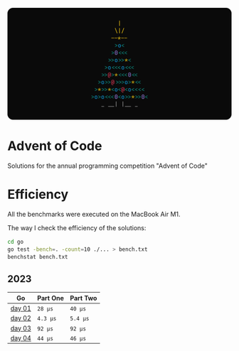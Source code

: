![logo](./assets/logo.png)

# Advent of Code

Solutions for the annual programming competition "Advent of Code"

# Efficiency

All the benchmarks were executed on the MacBook Air M1.

The way I check the efficiency of the solutions:

```sh
cd go
go test -bench=. -count=10 ./... > bench.txt
benchstat bench.txt
```

## 2023

| Go                              | Part One | Part Two |
| ------------------------------- | -------- | -------- |
| [day 01](./go/2023/01/day01.go) | `28 µs`  | `40 μs`  |
| [day 02](./go/2023/02/day02.go) | `4.3 µs` | `5.4 μs` |
| [day 03](./go/2023/03/day03.go) | `92 µs`  | `92 μs`  |
| [day 04](./go/2023/04/day04.go) | `44 µs`  | `46 μs`  |